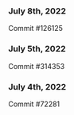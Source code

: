 ### July 8th, 2022

Commit #126125

### July 5th, 2022

Commit #314353


### July 4th, 2022

Commit #72281
